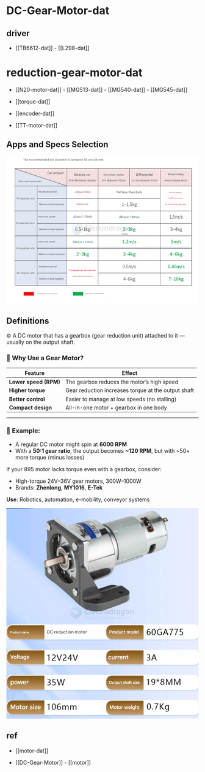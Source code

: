 
# DC-Gear-Motor-dat


## driver 

- [[TB6612-dat]] - [[L298-dat]]


# reduction-gear-motor-dat


- [[N20-motor-dat]] - [[MG513-dat]] - [[MG540-dat]] - [[MG545-dat]]

- [[torque-dat]]

- [[encoder-dat]]

- [[TT-motor-dat]]


## Apps and Specs Selection 

![](2025-03-28-15-51-20.png)

## Definitions 

⚙️ A DC motor that has a gearbox (gear reduction unit) attached to it — usually on the output shaft.


### 🔧 Why Use a Gear Motor?

| Feature                | Effect                                               |
|------------------------|------------------------------------------------------|
| **Lower speed (RPM)**  | The gearbox reduces the motor’s high speed          |
| **Higher torque**      | Gear reduction increases torque at the output shaft |
| **Better control**     | Easier to manage at low speeds (no stalling)        |
| **Compact design**     | All-in-one motor + gearbox in one body              |

---

### 🔁 Example:

- A regular DC motor might spin at **6000 RPM**
- With a **50:1 gear ratio**, the output becomes **~120 RPM**, but with ~50× more torque (minus losses)


If your 895 motor lacks torque even with a gearbox, consider:

- High-torque 24V–36V gear motors, 300W–1000W
- Brands: **Zhenlong**, **MY1016**, **E-Tek**

**Use**: Robotics, automation, e-mobility, conveyor systems


![](2025-05-13-02-57-49.png)



## ref 

- [[motor-dat]]

- [[DC-Gear-Motor]] - [[motor]]
